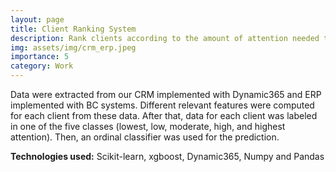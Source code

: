 ```yaml
---
layout: page
title: Client Ranking System
description: Rank clients according to the amount of attention needed to be given to them.
img: assets/img/crm_erp.jpeg
importance: 5
category: Work
---
```


Data were extracted from our CRM implemented with Dynamic365 and ERP implemented with BC systems. Different relevant features were computed for each client from these data. After that, data for each client was labeled in one of the five classes (lowest, low, moderate, high, and highest attention). Then, an ordinal classifier was used for the prediction.

**Technologies used:** Scikit-learn, xgboost, Dynamic365, Numpy and Pandas
